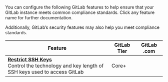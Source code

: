 You can configure the following GitLab features to help ensure that your GitLab instance meets common compliance standards. Click any feature name for further documentation.

Additionally, GitLab’s security features may also help you meet compliance standards.

|Feature   |GitLab Tier |GitLab .com|
| --------- | --------- | -------- |
|**[Restrict SSH Keys](https://docs.gitlab.com/ee/README.html#administrator-documentation)**<br>Control the technology and key length of SSH keys used to access GitLab|Core+||
